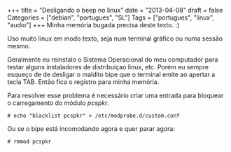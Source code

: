 +++
title = "Desligando o beep no linux"
date = "2013-04-08"
draft = false
Categories = ["debian", "portugues", "SL"]
Tags = ["portugues", "linux", "audio"]
+++
Minha memória bugada precisa deste texto. :)

Uso muito linux em modo texto, seja num terminal gráfico ou numa sessão
mesmo.

Geralmente eu reinstalo o Sistema Operacional do meu computador para
testar alguns instaladores de distribuiçao linux, etc. Porém eu sempre
esqueço de de desligar o maldito bipe que o terminal emite ao apertar a
tecla TAB. Então fica o registro para minha memória.

Para resolver esse problema é necessário criar uma entrada para bloquear
o carregamento do módulo *pcspkr*.

    # echo "blacklist pcspkr" > /etc/modprobe.d/custom.conf

Ou se o bipe está incomodando agora e quer parar agora:

    # rmmod pcspkr
